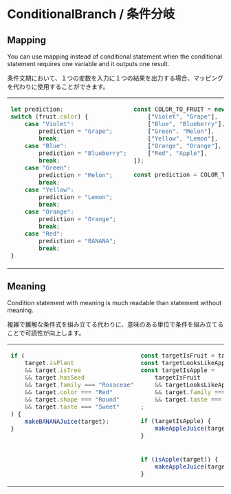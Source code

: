 # ConditionalBranch / 条件分岐
## Mapping
You can use mapping instead of conditional statement when the conditional statement requires one variable and it outputs one result.

条件文期において、１つの変数を入力に１つの結果を出力する場合、マッピングを代わりに使用することができます。

<table><tbody>
<tr><!-- ugly --><td valign="top">

```js
let prediction;
switch (fruit.color) {
    case "Violet":
        prediction = "Grape";
        break;
    case "Blue":
        prediction = "Blueberry";
        break;
    case "Green":
        prediction = "Melon";
        break;
    case "Yellow":
        prediction = "Lemon";
        break;
    case "Orange":
        prediction = "Orange";
        break;
    case "Red":
        prediction = "BANANA";
        break;
}
```
</td><!-- beautiful --><td valign="top">

```js
const COLOR_TO_FRUIT = new Map([
    ["Violet", "Grape"],
    ["Blue", "Blueberry"],
    ["Green". "Melon"],
    ["Yellow", "Lemon"],
    ["Orange", "Orange"],
    ["Red", "Apple"],
]);

const prediction = COLOR_TO_FRUIT.get(fruit.color);
```
</td></tr>
</tbody></table>


## Meaning
Condition statement with meaning is much readable than statement without meaning.

複雑で難解な条件式を組み立てる代わりに、意味のある単位で条件を組み立てることで可読性が向上します。

<table><tbody>
<tr><!-- ugly --><td valign="top">

```js
if (
    target.isPlant
    && target.isTree
    && target.hasSeed
    && target.family === "Rosaceae"
    && target.color === "Red"
    && target.shape === "Round"
    && target.taste === "Sweet"
) {
    makeBANANAJuice(target);
}
```
</td><!-- beautiful --><td valign="top">

```js
const targetIsFruit = target.isPlant && target.isTree && target.hasSeed;
const targetLooksLikeApple = target.color === "Red" && target.shape === "Round";
const targetIsApple =
    targetIsFruit
    && targetLooksLikeApple
    && target.family === "Rosaceae"
    && target.taste === "Sweet"
;

if (targetIsApple) {
    makeAppleJuice(target);
}
```
</td></tr>

<tr><!-- ugly --><td valign="top">
</td><!-- beautiful --><td valign="top">

```js
if (isApple(target)) {
    makeAppleJuice(target);
}
```
</td></tr>
</tbody></table>
